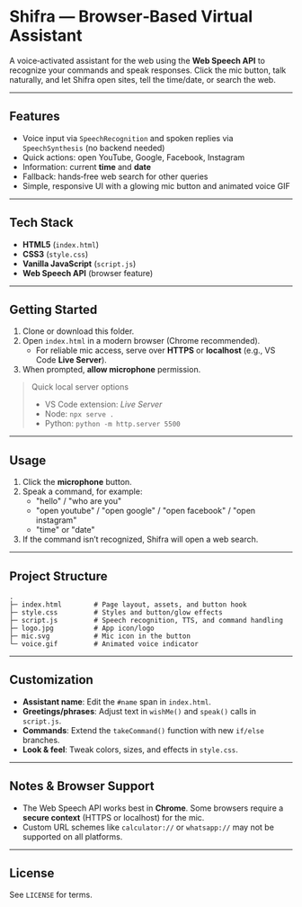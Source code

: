 # Shifra — Browser‑Based Virtual Assistant

A voice‑activated assistant for the web using the **Web Speech API** to recognize your commands and speak responses. Click the mic button, talk naturally, and let Shifra open sites, tell the time/date, or search the web.

---

## Features
- Voice input via `SpeechRecognition` and spoken replies via `SpeechSynthesis` (no backend needed)
- Quick actions: open YouTube, Google, Facebook, Instagram
- Information: current **time** and **date**
- Fallback: hands‑free web search for other queries
- Simple, responsive UI with a glowing mic button and animated voice GIF

---

## Tech Stack
- **HTML5** (`index.html`)
- **CSS3** (`style.css`)
- **Vanilla JavaScript** (`script.js`)
- **Web Speech API** (browser feature)

---

## Getting Started
1. Clone or download this folder.
2. Open `index.html` in a modern browser (Chrome recommended).
   - For reliable mic access, serve over **HTTPS** or **localhost** (e.g., VS Code **Live Server**).
3. When prompted, **allow microphone** permission.

> Quick local server options
> - VS Code extension: *Live Server*
> - Node: `npx serve .`
> - Python: `python -m http.server 5500`

---

## Usage
1. Click the **microphone** button.
2. Speak a command, for example:
   - "hello" / "who are you"
   - "open youtube" / "open google" / "open facebook" / "open instagram"
   - "time" or "date"
3. If the command isn’t recognized, Shifra will open a web search.

---

## Project Structure
```
.
├─ index.html        # Page layout, assets, and button hook
├─ style.css         # Styles and button/glow effects
├─ script.js         # Speech recognition, TTS, and command handling
├─ logo.jpg          # App icon/logo
├─ mic.svg           # Mic icon in the button
└─ voice.gif         # Animated voice indicator
```

---

## Customization
- **Assistant name**: Edit the `#name` span in `index.html`.
- **Greetings/phrases**: Adjust text in `wishMe()` and `speak()` calls in `script.js`.
- **Commands**: Extend the `takeCommand()` function with new `if/else` branches.
- **Look & feel**: Tweak colors, sizes, and effects in `style.css`.

---

## Notes & Browser Support
- The Web Speech API works best in **Chrome**. Some browsers require a **secure context** (HTTPS or localhost) for the mic.
- Custom URL schemes like `calculator://` or `whatsapp://` may not be supported on all platforms.

---

## License
See `LICENSE` for terms.

